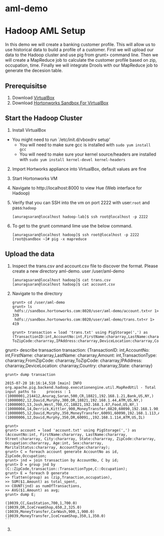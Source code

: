 # aml-demo
Hadoop AML Setup
================
In this demo we will create a banking customer profile. This will allow us to use historical data to build a profile of a customer. First we will upload our data to the Hadoop cluster and use pig from grunt> command line. Then we will create a MapReduce job to calculate the customer profile based on zip, occupation, time. Finally we will integrate Drools with our MapReduce job to generate the decesion table.

## Prerequisitse ##
1. Download [VirtualBox](https://www.virtualbox.org/wiki/Linux_Downloads)
2. Download [Hortonworks Sandbox For VirtualBox](http://hortonworks.com/products/hortonworks-sandbox/#install)

## Start the Hadoop Cluster ##
1. Install VirtualBox 
  * You might need to run `/etc/init.d/vboxdrv setup'
    * You will need to make sure gcc is installed with `sudo yum install gcc`
    * You will need to make sure your kernel source/headers are installed with `sudo yum install kernel-devel kernel-headers`
2. Import Hortworks appliance into VirtualBox, default values are fine
3. Start Hortonworks VM
4. Navigate to http://localhost:8000 to view Hue (Web interface for Hadoop)
5. Verify that you can SSH into the vm on port 2222 with user:`root` and pass:`hadoop`

    ```shell
    [anuragsaran@localhost hadoop-lab]$ ssh root@localhost -p 2222
    ```

6. To get to the grunt command lime use the below command.
    ```shell
    [anuragsaran@localhost hadoop]$ ssh root@localhost -p 2222
    [root@sandbox ~]# pig -x mapreduce
    ```

## Upload the data ##
1. Inspect the trans.csv and account.csv file to discover the format. Please create a new directory aml-demo. user /user/aml-demo

    ```shell
    [anuragsaran@localhost hadoop]$ cat trans.csv
    [anuragsaran@localhost hadoop]$ cat account.csv
    ```
2. Navigate to the directory 
     ```shell
    grunt> cd /user/aml-demo
    grunt> ls
      hdfs://sandbox.hortonworks.com:8020/user/aml-demo/account.txt<r 1>	339
      hdfs://sandbox.hortonworks.com:8020/user/aml-demo/trans.txt<r 1>	419

    grunt> transaction = load 'trans.txt' using PigStorage(',') as               (TransactionID:int,AccountNo:int,FirstName:chararray,LastName:chararray,Amount:int,TransactionType:chararray,FromZipCode:chararray, ToZipCode:chararray,IPAddress:chararray,DeviceLocation:chararray,Country:chararray,State:chararray);

grunt> describe transaction
      transaction: {TransactionID: int,AccountNo: int,FirstName: chararray,LastName: chararray,Amount: int,TransactionType:         chararray,FromZipCode: chararray,ToZipCode: chararray,IPAddress: chararray,DeviceLocation: chararray,Country:           chararray,State: chararray}

    grunt> dump transaction
    
    2015-07-20 18:16:14,510 [main] INFO  org.apache.pig.backend.hadoop.executionengine.util.MapRedUtil - Total input paths to     process : 1
    (10000001,214412,Anurag,Saran,500,CR,18821,192.168.1.21,Bank,US,NY,)
    (10000002,12,David,Murphy,300,DR,18821,192.168.1.44,ATM,US,NY,)
    (10000003,13,Josh,West,700,CC,18821,192.168.1.67,Food,US,NY,)
    (10000004,14,Derrick,Kittler,900,MoneyTransfer,8820,60090,192.168.1.90,iPhone,US,NJ)
    (10000005,12,David,Murphy,350,MoneyTransfer,60091,60090,192.168.1.113,AnroidPhone,US,IL)
    (10000006,12,David,Murphy,350,DR,60091,,192.168.1.114,ATM,US,IL)

    grunt> 
    grunt> account = load 'account.txt' using PigStorage(',') as (AccountNo:int, FirstName:chararray, LastName:chararray,         Street:chararray, City:chararray, State:chararray, ZipCode:chararray, Occupation:chararray, Age:int, Sex:chararray,           MaritalStatus:chararray, AccountType:chararray);
    grunt> C = foreach account generate AccountNo as id, ZipCode,Occupation;
    grunt> jnd = join transaction by AccountNo, C by id;
    grunt> D = group jnd by (C::ZipCode,transaction::TransactionType,C::Occupation);
    grunt> E = foreach D generate
    >> flatten(group) as (zip,Tranaction,occupation),
    >> SUM($1.Amount) as total_spent,
    >> COUNT(jnd) as numOfTransactions,
    >> AVG($1.Amount) as avg;
    grunt> dump E;
    
    (10039,CC,GasStation,700,1,700.0)
    (10039,DR,IceCreamShop,650,2,325.0)
    (10039,MoneyTransfer,CarWash,900,1,900.0)
    (10039,MoneyTransfer,IceCreamShop,350,1,350.0)
    ```
3. 
